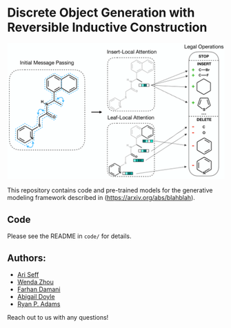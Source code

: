 # Discrete Object Generation with Reversible Inductive Construction

<img src="aux_data/method_figure.png" width="800">

This repository contains code and pre-trained models for the generative modeling framework described in (https://arxiv.org/abs/blahblah).

## Code
Please see the README in `code/` for details.

## Authors:
* [Ari Seff](http://www.cs.princeton.edu/~aseff/)
* [Wenda Zhou](https://wendazhou.com/)
* [Farhan Damani](http://fdamani.com/)
* [Abigail Doyle](http://chemlabs.princeton.edu/doyle/people/about-abby/)
* [Ryan P. Adams](https://www.cs.princeton.edu/~rpa/)

Reach out to us with any questions!
